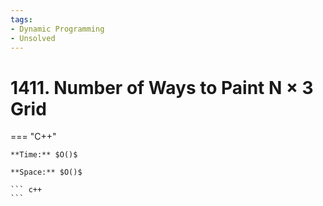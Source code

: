 ```yaml
---
tags:
- Dynamic Programming
- Unsolved
---
```



# 1411. Number of Ways to Paint N × 3 Grid

=== "C++"

    **Time:** $O()$

    **Space:** $O()$

    ``` c++
    ```